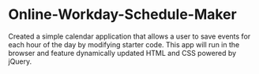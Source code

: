 # Online-Workday-Schedule-Maker
Created a simple calendar application that allows a user to save events for each hour of the day by modifying starter code. This app will run in the browser and feature dynamically updated HTML and CSS powered by jQuery.
